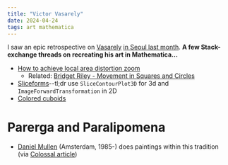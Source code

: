 ```yaml
---
title: "Victor Vasarely"
date: 2024-04-24
tags: art mathematica 
---
```


I saw an epic retrospective on [Vasarely](https://en.wikipedia.org/wiki/Victor_Vasarely) [in Seoul last month](https://sayart.net/news/view/1065586174174617).  **A few Stack-exchange threads on recreating his art in Mathematica...**

-  [How to achieve local area distortion zoom](https://mathematica.stackexchange.com/questions/292599/how-to-achieve-local-area-distortion-zoom)
    - Related:  [Bridget Riley - Movement in Squares and Circles](https://mathematica.stackexchange.com/questions/302187/bridget-riley-movement-in-squares-and-circles)
- [Sliceforms](https://mathematica.stackexchange.com/questions/297114/how-can-we-produce-sliceforms)--tl;dr use `SliceContourPlot3D` for 3d and `ImageForwardTransformation` in 2D 
- [Colored cuboids](https://mathematica.stackexchange.com/questions/297922/reproducing-two-of-victor-vasarelys-colored-cuboids-eroed-per-and-gestalt-bleu)

# Parerga and Paralipomena

- [Daniel Mullen](https://danielmullen.info) (Amsterdam, 1985-) does paintings within this tradition (via [Colossal article](https://www.thisiscolossal.com/2024/11/daniel-mullen-geometric-paintings/))